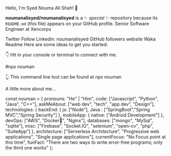  Hello, I'm Syed Nouma Ali Shah!  👋


**noumanalisyed/noumanalisyed** is a ✨ _special_ ✨ repository because its `README.md` (this file) appears on your GitHub profile.
Senior Software Engineer at Xencorps 

Twitter Follow Linkedin: noumanalisyed GitHub followers website  Waka Readme
Here are some ideas to get you started:

👇 Hit in your console or terminal to connect with me.

   #npx nouman
   
👆 This command line tool can be found at npx nouman

 A little more about me...

 const nouman = {
    pronouns: "He" | "Him",
    code: ["Javascript", "Python", "Java", "C++"],
    askMeAbout: ["web dev", "tech", "app dev", "Design"],
    technologies: {
        backEnd: {
            js: ["Node"],
            Java : ["SpringBoot","Spring MVC","Spring Security"]
        },
        mobileApp: {
            native: ["Android Development"]
        },
        devOps: ["AWS", "Docker🐳", "Nginx"],
        databases: ["mongo", "MySql", "sqlite"],
        misc: ["Firebase", "Socket.IO", "selenium", "open-cv", "php", "SuiteApp"]
    },
    architecture: ["Serverless Architecture", "Progressive web applications", "Single page applications"],
    currentFocus: "No Focus point at this time",
    funFact: "There are two ways to write error-free programs; only the third one works"
};

